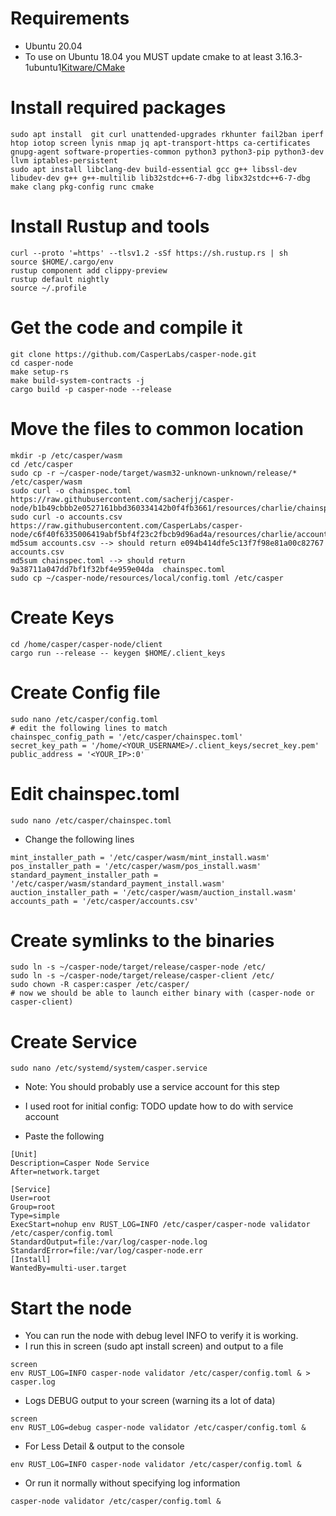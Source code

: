# Requirements

- Ubuntu 20.04
- To use on Ubuntu 18.04 you MUST update cmake to at least 3.16.3-1ubuntu1[Kitware/CMake](https://github.com/Kitware/CMake) 

# Install required packages

```
sudo apt install  git curl unattended-upgrades rkhunter fail2ban iperf htop iotop screen lynis nmap jq apt-transport-https ca-certificates gnupg-agent software-properties-common python3 python3-pip python3-dev llvm iptables-persistent
sudo apt install libclang-dev build-essential gcc g++ libssl-dev libudev-dev g++ g++-multilib lib32stdc++6-7-dbg libx32stdc++6-7-dbg make clang pkg-config runc cmake
```

# Install Rustup and tools
    
    curl --proto '=https' --tlsv1.2 -sSf https://sh.rustup.rs | sh
    source $HOME/.cargo/env
    rustup component add clippy-preview
    rustup default nightly
    source ~/.profile
    
# Get the code and compile it

    git clone https://github.com/CasperLabs/casper-node.git
    cd casper-node
    make setup-rs
    make build-system-contracts -j
    cargo build -p casper-node --release
    
# Move the files to common location

    mkdir -p /etc/casper/wasm
    cd /etc/casper
    sudo cp -r ~/casper-node/target/wasm32-unknown-unknown/release/* /etc/casper/wasm
    sudo curl -o chainspec.toml https://raw.githubusercontent.com/sacherjj/casper-node/b1b49cbbb2e0527161bbd360334142b0f4fb3661/resources/charlie/chainspec.toml
    sudo curl -o accounts.csv https://raw.githubusercontent.com/CasperLabs/casper-node/c6f40f6335006419abf5bf4f23c2fbcb9d96ad4a/resources/charlie/accounts.csv
    md5sum accounts.csv --> should return e094b414dfe5c13f7f98e81a00c82767  accounts.csv
    md5sum chainspec.toml --> should return 9a38711a047dd7bf1f32bf4e959e04da  chainspec.toml
    sudo cp ~/casper-node/resources/local/config.toml /etc/casper
    
# Create Keys

    cd /home/casper/casper-node/client
    cargo run --release -- keygen $HOME/.client_keys

# Create Config file

    sudo nano /etc/casper/config.toml
    # edit the following lines to match
    chainspec_config_path = '/etc/casper/chainspec.toml'
    secret_key_path = '/home/<YOUR_USERNAME>/.client_keys/secret_key.pem'
    public_address = '<YOUR_IP>:0'

# Edit chainspec.toml

    sudo nano /etc/casper/chainspec.toml
    
- Change the following lines
```    
mint_installer_path = '/etc/casper/wasm/mint_install.wasm'
pos_installer_path = '/etc/casper/wasm/pos_install.wasm'
standard_payment_installer_path = '/etc/casper/wasm/standard_payment_install.wasm'
auction_installer_path = '/etc/casper/wasm/auction_install.wasm'
accounts_path = '/etc/casper/accounts.csv'
```

# Create symlinks to the binaries

    sudo ln -s ~/casper-node/target/release/casper-node /etc/
    sudo ln -s ~/casper-node/target/release/casper-client /etc/
    sudo chown -R casper:casper /etc/casper/
    # now we should be able to launch either binary with (casper-node or casper-client)
    
# Create Service
    
    sudo nano /etc/systemd/system/casper.service
    
    
- Note: You should probably use a service account for this step 

- I used root for initial config: TODO update how to do with service account
- Paste the following
```
[Unit]
Description=Casper Node Service
After=network.target

[Service]
User=root
Group=root
Type=simple
ExecStart=nohup env RUST_LOG=INFO /etc/casper/casper-node validator /etc/casper/config.toml
StandardOutput=file:/var/log/casper-node.log
StandardError=file:/var/log/casper-node.err
[Install]
WantedBy=multi-user.target
```



# Start the node
    
- You can run the node with debug level INFO to verify it is working.
- I run this in screen (sudo apt install screen) and output to a file
```
screen
env RUST_LOG=INFO casper-node validator /etc/casper/config.toml & > casper.log
```
 
- Logs DEBUG output to your screen (warning its a lot of data)
```
screen    
env RUST_LOG=debug casper-node validator /etc/casper/config.toml & 
``` 

- For Less Detail & output to the console
```
env RUST_LOG=INFO casper-node validator /etc/casper/config.toml & 
```

- Or run it normally without specifying log information
````
casper-node validator /etc/casper/config.toml &
````
